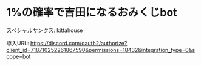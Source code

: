 # 1%の確率で吉田になるおみくじbot
スペシャルサンクス: kittahouse

導入URL: https://discord.com/oauth2/authorize?client_id=718710252261867590&permissions=18432&integration_type=0&scope=bot
